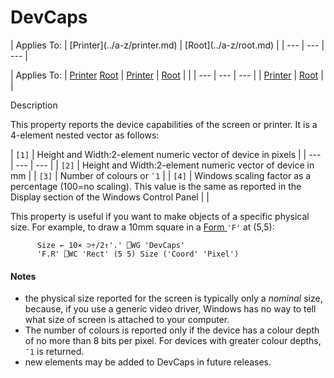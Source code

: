 




<h1 class="heading"><span class="name">DevCaps</span></h1>
| Applies To: | [Printer](../a-z/printer.md) | [Root](../a-z/root.md) |
| --- | --- | ---  |

| Applies To: | [Printer](../a-z/printer.md) [Root](../a-z/root.md) | [Printer](../a-z/printer.md) | [Root](../a-z/root.md) |  |
| --- | --- | ---  |
| [Printer](../a-z/printer.md) | [Root](../a-z/root.md) |  |


Description


This property reports the device capabilities of the screen or printer. It is a 4-element nested vector as follows:

| `[1]` | Height and Width:2-element numeric vector of device in pixels |
| --- | --- | ---  |
| `[2]` | Height and Width:2-element numeric vector of device in mm |
| `[3]` | Number of colours or `¯1` |
| `[4]` | Windows scaling factor as a percentage (100=no scaling). This value is the same as reported in the Display section of the Windows Control Panel |  |


This property is useful if you want to make objects of a specific physical size. For example, to draw a 10mm square in a [Form ](../a-z/form.md)`'F'`                  at (5,5):
```apl
      Size ← 10× ⊃÷/2↑'.' ⎕WG 'DevCaps'
      'F.R' ⎕WC 'Rect' (5 5) Size ('Coord' 'Pixel')
```

#### Notes

- the physical size reported for the screen is typically only a *nominal* size, because, if you use a generic video driver, Windows has no way to tell what size of screen is attached to your computer.
- The number of colours is reported only if the device has a colour depth of no more than 8 bits per pixel. For devices with greater colour depths, `¯1` is returned.
- new elements may be added to DevCaps in future releases.


